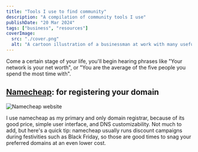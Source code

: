 ```yaml
---
title: "Tools I use to find community"
description: "A compilation of community tools I use"
publishDate: "20 Mar 2024"
tags: ["business", "resources"]
coverImage:
  src: "./cover.png"
  alt: "A cartoon illustration of a businessman at work with many useful tools"
---
```


Come a certain stage of your life, you'll begin hearing phrases like "Your network is your net worth", or "You are the average of the five people you spend the most time with". 

## [Namecheap](https://www.namecheap.com/): for registering your domain

![Namecheap website](./namecheap.jpg)

I use namecheap as my primary and only domain registrar, because of its good price, simple user interface, and DNS customizability. Not much to add, but here's a quick tip: namecheap usually runs discount campaigns during festivities such as Black Friday, so those are good times to snag your preferred domains at an even lower cost.
